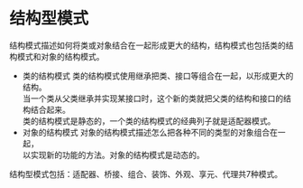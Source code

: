 # 结构型模式
结构模式描述如何将类或对象结合在一起形成更大的结构，结构模式也包括类的结构模式和对象的结构模式。
- 类的结构模式 类的结构模式使用继承把类、接口等组合在一起，以形成更大的结构。  
当一个类从父类继承并实现某接口时，这个新的类就把父类的结构和接口的结构结合起来。  
类的结构模式是静态的，一个类的结构模式的经典列子就是适配器模式。
- 对象的结构模式 对象的结构模式描述怎么把各种不同的类型的对象组合在一起，  
以实现新的功能的方法。对象的结构模式是动态的。

结构型模式包括：适配器、桥接、组合、装饰、外观、享元、代理共7种模式。
